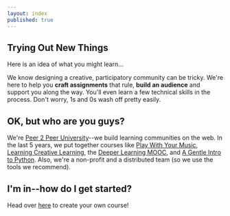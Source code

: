 ```yaml
---
layout: index
published: true
---
```


## Trying Out New Things
Here is an idea of what you might learn...

We know designing a creative, participatory community can be tricky. We're here to help
you **craft assignments** that rule, **build an audience** and support you along the way. You'll
even learn a few technical skills in the process. Don't worry, 1s and 0s wash off
pretty easily.
		
## OK, but who are you guys?

We're [Peer 2 Peer University](http://p2pu.org)--we build learning communities
on the web. In the last 5 years, we put together courses like 
[Play With Your Music](http://www.playwithyourmusic.org/),
[Learning Creative Learning](http://learn.media.mit.edu/lcl/), the
[Deeper Learning MOOC](http://dlmooc.deeper-learning.org/), and
[A Gentle Intro to Python](http://mechanicalmooc.org/). 
Also, we're a non-profit and a distributed team (so we use the tools we recommend).

			
## I'm in--how do I get started?
Head over [here]({{site.baseurl}}/modules/start/about-this-course/) to create your own course!

